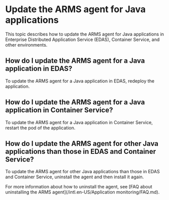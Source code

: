 # Update the ARMS agent for Java applications

This topic describes how to update the ARMS agent for Java applications in Enterprise Distributed Application Service \(EDAS\), Container Service, and other environments.

## How do I update the ARMS agent for a Java application in EDAS?

To update the ARMS agent for a Java application in EDAS, redeploy the application.

## How do I update the ARMS agent for a Java application in Container Service?

To update the ARMS agent for a Java application in Container Service, restart the pod of the application.

## How do I update the ARMS agent for other Java applications than those in EDAS and Container Service?

To update the ARMS agent for other Java applications than those in EDAS and Container Service, uninstall the agent and then install it again.

For more information about how to uninstall the agent, see [FAQ about uninstalling the ARMS agent](/intl.en-US/Application monitoring/FAQ.md).

